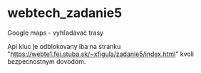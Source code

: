 # webtech_zadanie5
Google maps - vyhľadávač trasy

Api kluc je odblokovany iba na stranku "https://webte1.fei.stuba.sk/~xfigula/zadanie5/index.html" kvoli bezpecnostnym dovodom.  
